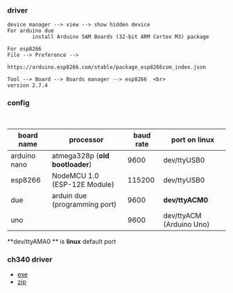 ### driver
```
device manager --> view --> show hidden device
For arduino due
        install Arduino SAM Boards (32-bit ARM Cortex M3) package

For esp8266
File --> Preference -->                 
        https://arduino.esp8266.com/stable/package_esp8266com_index.json 

Tool --> Board --> Boards manager --> esp8266  <br>
version 2.7.4

```


### config
<br>

| board name   |   processor                      | baud rate | port on linux  | 
|--------------|------------------------------    |-----------|----------------|
| arduino nano | atmega328p (**old bootloader**)  | 9600      | dev/ttyUSB0    |
| esp8266      | NodeMCU 1.0 (ESP-12E Module)     |  115200   | dev/ttyUSB0    |
| due          | arduin due (programming port)    | 9600      | **dev/ttyACM0**|
| uno          |                                  | 9600      | dev/ttyACM (Arduino Uno) |     


**dev/ttyAMA0 ** is **linux** default port

### ch340 driver
* [exe](https://github.com/abdulmukit98/peripherals/blob/main/port/CH341SER.EXE)
* [zip](https://github.com/abdulmukit98/peripherals/blob/main/port/CH341SER.ZIP)
